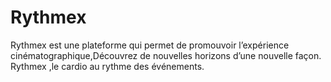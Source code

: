 # Rythmex
Rythmex est une plateforme qui permet de promouvoir l’expérience cinématographique,Découvrez de nouvelles horizons d’une nouvelle façon.
Rythmex ,le cardio au rythme des événements.
